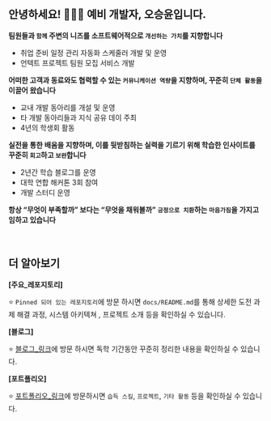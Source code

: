 
## 안녕하세요! 🙇🏻‍♂️  예비 개발자, 오승윤입니다.

**팀원들과 `함께` 주변의 니즈를 소프트웨어적으로 `개선하는 가치`를 지향합니다**

- 취업 준비 일정 관리 자동화 스케줄러 개발 및 운영
- 언텍트 프로젝트 팀원 모집 서비스 개발

**어떠한 고객과 동료와도 협력할 수 있는 `커뮤니케이션 역량`을 지향하며, 꾸준히 `단체 활동`을 이끌어 왔습니다**

- 교내 개발 동아리를 개설 및 운영
- 타 개발 동아리들과 지식 공유 데이 주최
- 4년의 학생회 활동

**실전을 통한 배움을 지향하며, 이를 뒷받침하는 실력을 기르기 위해  학습한 인사이트를 꾸준히 `회고`하고 `보완`합니다**

- 2년간 학습 블로그를 운영
- 대학 연합 해커톤 3회 참여
- 개발 스터디 운영

**항상 “무엇이 부족할까” 보다는 “무엇을 채워볼까” `긍정으로 치환`하는 `마음가짐`을 가지고 임하고 있습니다**

</br>

## 더 알아보기

**[주요_레포지토리]**

⭐ `Pinned 되어 있는 레포지토리`에 방문 하시면 `docs/README.md`를 통해 상세한 도전 과제 해결 과정, 시스템 아키텍쳐 , 프로젝트 소개 등을 확인하실 수 있습니다.

**[블로그]**

⭐ [블로그_링크](https://onlyforus-blog.tistory.com)에 방문 하시면 독학 기간동안 꾸준히 정리한 내용을 확인하실 수 있습니다.


**[포트폴리오]**


⭐ [포트폴리오_링크](https://citrine-sing-062.notion.site/a123b87b33c54a40ac6f54b296f5f8a9)에 방문하시면 `습득 스킬`, `프로젝트`, `기타 활동` 등을 확인하실 수 있습니다.

